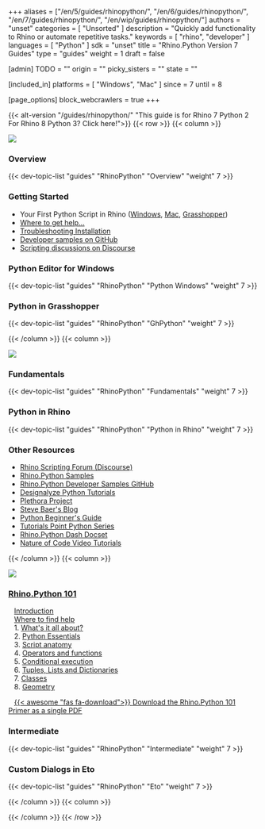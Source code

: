 +++
aliases = ["/en/5/guides/rhinopython/", "/en/6/guides/rhinopython/", "/en/7/guides/rhinopython/", "/en/wip/guides/rhinopython/"]
authors = "unset"
categories = [ "Unsorted" ]
description = "Quickly add functionality to Rhino or automate repetitive tasks."
keywords = [ "rhino", "developer" ]
languages = [ "Python" ]
sdk = "unset"
title = "Rhino.Python Version 7 Guides"
type = "guides"
weight = 1
draft = false

[admin]
TODO = ""
origin = ""
picky_sisters = ""
state = ""

[included_in]
platforms = [ "Windows", "Mac" ]
since = 7
until = 8


[page_options]
block_webcrawlers = true
+++

{{< alt-version "/guides/rhinopython/" "This guide is for Rhino 7 Python 2  For Rhino 8 Python 3? Click here!">}}
{{< row >}}
{{< column >}}

<!--the .snagit project for this image can be found next to the image -->
[<img src="/images/rhinopython-guides-col1.png">](/guides/rhinopython/rhinopython-7/what-is-rhinopython/)

### Overview

{{< dev-topic-list "guides" "RhinoPython" "Overview" "weight" 7 >}}

### Getting Started

- Your First Python Script in Rhino ([Windows](/guides/rhinopython/rhinopython-7/your-first-python-script-in-rhino-windows), [Mac](/guides/rhinopython/rhinopython-7/your-first-python-script-in-rhino-mac), [Grasshopper](/guides/rhinopython/rhinopython-7/your-first-python-script-in-grasshopper))
- [Where to get help...](/guides/rhinopython/rhinopython-7/python-where-to-find-help)
- [Troubleshooting Installation](/guides/rhinopython/rhinopython-7/python-troubleshooting-install)
- [Developer samples on GitHub](https://github.com/mcneel/rhino-developer-samples)
- [Scripting discussions on Discourse](https://discourse.mcneel.com/c/scripting)

### Python Editor for Windows

{{< dev-topic-list "guides" "RhinoPython" "Python Windows" "weight" 7 >}}

### Python in Grasshopper

{{< dev-topic-list "guides" "RhinoPython" "GhPython" "weight" 7 >}}



{{< /column >}}
{{< column >}}

<!--the .snagit project for this image can be found next to the image -->
[<img src="/images/rhinopython-guides-col2.png">](https://docs.python.org/2/tutorial/index.html)

### Fundamentals

{{< dev-topic-list "guides" "RhinoPython" "Fundamentals" "weight" 7 >}}

### Python in Rhino

{{< dev-topic-list "guides" "RhinoPython" "Python in Rhino" "weight" 7 >}}

### Other Resources

- [Rhino Scripting Forum (Discourse)](http://discourse.mcneel.com/c/scripting)  
- [Rhino.Python Samples](/samples/#rhinopython)  
- [Rhino.Python Developer Samples GitHub](https://github.com/mcneel/rhino-developer-samples/tree/master/rhinopython)  
- [Designalyze Python Tutorials](http://designalyze.com/)
- [Plethora Project](https://www.plethora-project.com/education/2017/5/31/rhino-python-programming)
- [Steve Baer's Blog](http://stevebaer.wordpress.com/category/python/)
- [Python Beginner's Guide](http://wiki.python.org/moin/BeginnersGuide/Programmers)
- [Tutorials Point Python Series](http://www.tutorialspoint.com/python/index.htm)
- [Rhino.Python Dash Docset](http://discourse.mcneel.com/t/rhino-python-dash-docset/6399)
- [Nature of Code Video Tutorials](http://www.youtube.com/watch?v=Kyi_K85Gsm4&list=PL5Up_u-XkWgP7nB7XIevMTyBCZ7pvLBGP)


{{< /column >}}
{{< column >}}

<!--the .snagit project for this image can be found next to the image -->
[<img src="/images/rhinopython-guides-col3.png">](http://www.rhino3d.com/download/IronPython/5.0/RhinoPython101)

### [Rhino.Python 101](/guides/rhinopython/rhinopython-7/primer-101)

&nbsp;&nbsp; [Introduction](/guides/rhinopython/rhinopython-7/primer-101)  
&nbsp;&nbsp; [Where to find help](/guides/rhinopython/rhinopython-7/primer-101/where-to-find-help/)  
&nbsp;&nbsp; 1. [What's it all about?](/guides/rhinopython/rhinopython-7/primer-101/1-whats-it-all-about/)  
&nbsp;&nbsp; 2. [Python Essentials](/guides/rhinopython/rhinopython-7/primer-101/2-python-essentials/)  
&nbsp;&nbsp; 3. [Script anatomy](/guides/rhinopython/rhinopython-7/primer-101/3-script-anatomy/)  
&nbsp;&nbsp; 4. [Operators and functions](/guides/rhinopython/rhinopython-7/primer-101/4-operators-and-functions/)  
&nbsp;&nbsp; 5. [Conditional execution](/guides/rhinopython/rhinopython-7/primer-101/5-conditional-execution/)  
&nbsp;&nbsp; 6. [Tuples, Lists and Dictionaries](/guides/rhinopython/rhinopython-7/primer-101/6-tuples-lists-dictionaries/)  
&nbsp;&nbsp; 7. [Classes](/guides/rhinopython/rhinopython-7/primer-101/7-classes/)  
&nbsp;&nbsp; 8. [Geometry](/guides/rhinopython/rhinopython-7/primer-101/8-geometry/)  

&nbsp;&nbsp; [{{< awesome "fas fa-download">}} ](http://download.rhino3d.com/IronPython/5.0/RhinoPython101/) [Download the Rhino.Python 101 Primer as a single PDF ](http://download.rhino3d.com/IronPython/5.0/RhinoPython101/)


### Intermediate

{{< dev-topic-list "guides" "RhinoPython" "Intermediate" "weight" 7 >}}


### Custom Dialogs in Eto

{{< dev-topic-list "guides" "RhinoPython" "Eto" "weight" 7 >}}


{{< /column >}}
{{< column >}}



{{< /column >}}
{{< /row >}}
